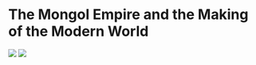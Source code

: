 # The Mongol Empire and the Making of the Modern World

![](/images/mongol-empire-1.png)
![](/images/mongol-empire-2.png)
